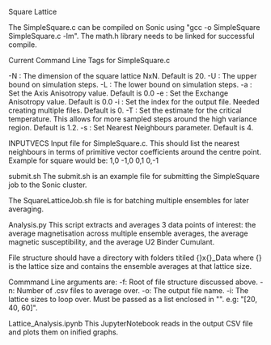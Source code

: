 Square Lattice

The SimpleSquare.c can be compiled on Sonic using "gcc -o SimpleSquare SimpleSquare.c -lm".
The math.h library needs to be linked for successful compile.

Current Command Line Tags for SimpleSquare.c

-N : The dimension of the square lattice NxN. Default is 20.
-U : The upper bound on simulation steps.
-L : The lower bound on simulation steps.
-a : Set the Axis Anisotropy value. Default is 0.0
-e : Set the Exchange Anisotropy value. Default is 0.0
-i : Set the index for the output file. Needed creating multiple files. Default is 0.
-T : Set the estimate for the critical temperature. This allows for more sampled steps around the high variance region. Default is 1.2.
-s : Set Nearest Neighbours parameter. Default is 4.


INPUTVECS
Input file for SimpleSquare.c. This should list the nearest neighbours in terms of primitive vector coefficients around the centre point.
Example for square would be:
1,0
-1,0
0,1
0,-1


submit.sh
The submit.sh is an example file for submitting the SimpleSquare job to the Sonic cluster.

The SquareLatticeJob.sh file is for batching multiple ensembles for later averaging.


Analysis.py
This script extracts and averages 3 data points of interest: the average magnetisation across multiple ensemble averages, the average magnetic susceptibility, and the average U2 Binder Cumulant.

File structure should have a directory with folders titiled {}x{}_Data where {} is the lattice size and contains the ensemble averages at that lattice size.

Commmand Line arguments are:
-f: Root of file structure discussed above.
-n: Number of .csv files to average over.
-o: The output file name.
-i: The lattice sizes to loop over. Must be passed as a list enclosed in "". e.g: "[20, 40, 60]".


Lattice_Analysis.ipynb
This JupyterNotebook reads in the output CSV file and plots them on inified graphs.

